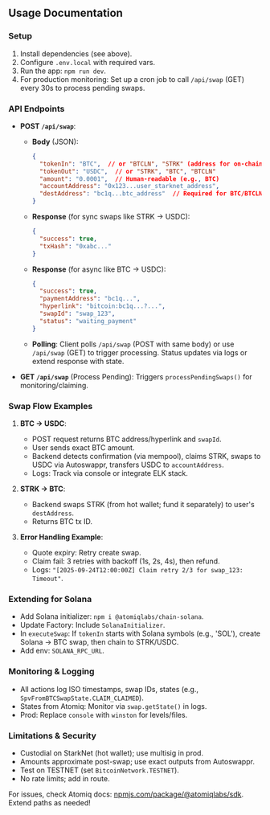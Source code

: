 ## Usage Documentation

### Setup
1. Install dependencies (see above).
2. Configure `.env.local` with required vars.
3. Run the app: `npm run dev`.
4. For production monitoring: Set up a cron job to call `/api/swap` (GET) every 30s to process pending swaps.

### API Endpoints
- **POST `/api/swap`**:
  - **Body** (JSON):
    ```json
    {
      "tokenIn": "BTC",  // or "BTCLN", "STRK" (address for on-chain)
      "tokenOut": "USDC",  // or "STRK", "BTC", "BTCLN"
      "amount": "0.0001",  // Human-readable (e.g., BTC)
      "accountAddress": "0x123...user_starknet_address",
      "destAddress": "bc1q...btc_address"  // Required for BTC/BTCLN out
    }
    ```
  - **Response** (for sync swaps like STRK → USDC):
    ```json
    {
      "success": true,
      "txHash": "0xabc..."
    }
    ```
  - **Response** (for async like BTC → USDC):
    ```json
    {
      "success": true,
      "paymentAddress": "bc1q...",
      "hyperlink": "bitcoin:bc1q...?...",
      "swapId": "swap_123",
      "status": "waiting_payment"
    }
    ```
  - **Polling**: Client polls `/api/swap` (POST with same body) or use `/api/swap` (GET) to trigger processing. Status updates via logs or extend response with state.

- **GET `/api/swap`** (Process Pending): Triggers `processPendingSwaps()` for monitoring/claiming.

### Swap Flow Examples
1. **BTC → USDC**:
   - POST request returns BTC address/hyperlink and `swapId`.
   - User sends exact BTC amount.
   - Backend detects confirmation (via mempool), claims STRK, swaps to USDC via Autoswappr, transfers USDC to `accountAddress`.
   - Logs: Track via console or integrate ELK stack.

2. **STRK → BTC**:
   - Backend swaps STRK (from hot wallet; fund it separately) to user's `destAddress`.
   - Returns BTC tx ID.

3. **Error Handling Example**:
   - Quote expiry: Retry create swap.
   - Claim fail: 3 retries with backoff (1s, 2s, 4s), then refund.
   - Logs: `"[2025-09-24T12:00:00Z] Claim retry 2/3 for swap_123: Timeout"`.

### Extending for Solana
- Add Solana initializer: `npm i @atomiqlabs/chain-solana`.
- Update Factory: Include `SolanaInitializer`.
- In `executeSwap`: If `tokenIn` starts with Solana symbols (e.g., 'SOL'), create Solana → BTC swap, then chain to STRK/USDC.
- Add env: `SOLANA_RPC_URL`.

### Monitoring & Logging
- All actions log ISO timestamps, swap IDs, states (e.g., `SpvFromBTCSwapState.CLAIM_CLAIMED`).
- States from Atomiq: Monitor via `swap.getState()` in logs.
- Prod: Replace `console` with `winston` for levels/files.

### Limitations & Security
- Custodial on StarkNet (hot wallet); use multisig in prod.
- Amounts approximate post-swap; use exact outputs from Autoswappr.
- Test on TESTNET (set `BitcoinNetwork.TESTNET`).
- No rate limits; add in route.

For issues, check Atomiq docs: [npmjs.com/package/@atomiqlabs/sdk](https://www.npmjs.com/package/@atomiqlabs/sdk). Extend paths as needed!